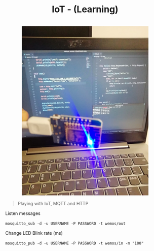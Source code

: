 <h1 align="center">
	IoT - (Learning)
</h1>

<p align="center">
	<br>
	<img width=400 src="/wemos.jpeg">
</p>

> Playing with IoT, MQTT and HTTP

Listen messages

`mosquitto_sub -d -u USERNAME -P PASSWORD -t wemos/out`

Change LED Blink rate (ms)

`mosquitto_pub -d -u USERNAME -P PASSWORD -t wemos/in -m "100"`
